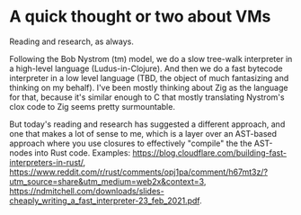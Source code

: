 # A quick thought or two about VMs
Reading and research, as always.

Following the Bob Nystrom (tm) model, we do a slow tree-walk interpreter in a high-level language (Ludus-in-Clojure). 
And then we do a fast bytecode interpreter in a low level language (TBD, the object of much fantasizing and thinking on my behalf). 
I've been mostly thinking about Zig as the language for that, because it's similar enough to C that mostly translating Nystrom's clox code to Zig seems pretty surmountable.

But today's reading and research has suggested a different approach, and one that makes a lot of sense to me, which is a layer over an AST-based approach where you use closures to effectively "compile" the the AST-nodes into Rust code. 
Examples: https://blog.cloudflare.com/building-fast-interpreters-in-rust/, https://www.reddit.com/r/rust/comments/opj1pa/comment/h67mt3z/?utm_source=share&utm_medium=web2x&context=3, https://ndmitchell.com/downloads/slides-cheaply_writing_a_fast_interpreter-23_feb_2021.pdf.


